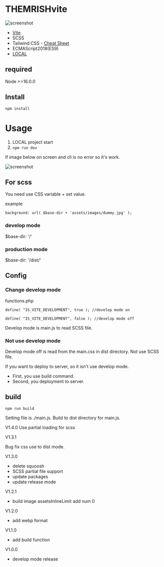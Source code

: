# THEMRISHvite 

![screenshot](https://github.com/yat8823jp/themrishvite/blob/main/screenshot.png)

- [Vite](https://ja.vitejs.dev/)
- SCSS
- Tailwind CSS - [Cheat Sheet](https://flowbite.com/tools/tailwind-cheat-sheet/)
- ECMAScript2018(ES9)
- [LOCAL](https://localwp.com/)

## required

Node >=16.0.0

## Install

``` npm install ```

# Usage

1. LOCAL project start
2. ``` npm run dev ```

If image below on screen and cli is no error so it's work.

![screenshot](https://github.com/yat8823jp/themrishvite/blob/main/screenshot.png)


## For scss

You need use CSS variable + set value.

example
```
background: url( $base-dir + 'assets/images/dummy.jpg' );
```

### develop mode

$base-dir: '/'

### production mode

$base-dir: '/dist/'

## Config

### Change develop mode

functions.php

``` define( "IS_VITE_DEVELOPMENT", true ); //develop mode on ```

``` define( "IS_VITE_DEVELOPMENT", false ); //develop mode off ```

Develop mode is main.js to read SCSS file.

### Not use develop mode

Develop mode off is read from the main.css in dist directory.
Not use SCSS file.

If you want to deploy to server, so it isn't use develop mode.
- First, you use build command.
- Second, you deployment to server.

## build

``` npm run build ```

Setting file is ./main.js.
Build to dist directory for main.js.

V1.4.0
Use partial loading for scss

V1.3.1

Bug fix css use to dist mode.

V1.3.0

- delete squoosh
- SCSS partial file support
- update packages
- update release mode
 
V1.2.1

- build image assetsInlineLimit add num 0
 
V1.2.0

- add webp format
 
V1.1.0

- add build function

V1.0.0

- develop mode release